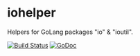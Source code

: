 # iohelper
Helpers for GoLang packages "io" &amp; "ioutil".

[![Build Status](https://travis-ci.org/apaxa-io/iohelper.svg?branch=master)](https://travis-ci.org/apaxa-io/iohelper) [![GoDoc](https://godoc.org/github.com/apaxa-io/iohelper?status.svg)](http://godoc.org/github.com/apaxa-io/iohelper)
